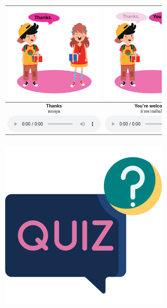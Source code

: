 
<div class="carrousel">


|![](/media/img/thanks__Thanks.svg)|![](/media/img/thanks__You're&#x20;welcome.svg)|![](/media/img/thanks__Thank&#x20;you.svg)|![](/media/img/thanks__That's&#x20;all&#x20;right.svg)|![](/media/img/thanks__Thank&#x20;you&#x20;for&#x20;your&#x20;help.svg)|![](/media/img/thanks__My&#x20;pleasure.svg)|![](/media/img/thanks__Many&#x20;thanks.svg)|![](/media/img/thanks__That's&#x20;OK.svg)|![](/media/img/thanks__Thanks&#x20;a&#x20;lot.svg)|![](/media/img/thanks__With&#x20;pleasure.svg)|![](/media/img/thanks__Thank&#x20;you&#x20;very&#x20;much.svg)|![](/media/img/thanks__Don't&#x20;mention&#x20;it.svg)|
| :----: | :----: | :----: | :----: | :----: | :----: | :----: | :----: | :----: | :----: | :----: | :----: |
|**Thanks**<br>ขอบคุณ|**You're welcome**<br>ด้วยความยินดี|**Thank you**<br>ขอบคุณ|**That's all right**<br>ไม่เป็นไร|**Thank you for your help**<br>ขอบคุณสำหรับความช่วยเหลือ|**My pleasure**<br>ด้วยความยินดี|**Many thanks**<br>ขอบคุณมากๆ|**That's OK**<br>ไม่เป็นไร|**Thanks a lot**<br>ขอบคุณมาก|**With pleasure**<br>ด้วยความยินดี|**Thank you very much**<br>ขอบคุณมาก|**Don't mention it**<br>ไม่เป็นไร|
|![](/media/audio/Thanks.mp3)|![](/media/audio/You're&#x20;welcome.mp3)|![](/media/audio/Thank&#x20;you.mp3)|![](/media/audio/That's&#x20;all&#x20;right.mp3)|![](/media/audio/Thank&#x20;you&#x20;for&#x20;your&#x20;help.mp3)|![](/media/audio/My&#x20;pleasure.mp3)|![](/media/audio/Many&#x20;thanks.mp3)|![](/media/audio/That's&#x20;OK.mp3)|![](/media/audio/Thanks&#x20;a&#x20;lot.mp3)|![](/media/audio/With&#x20;pleasure.mp3)|![](/media/audio/Thank&#x20;you&#x20;very&#x20;much.mp3)|![](/media/audio/Don't&#x20;mention&#x20;it.mp3)|

</div>



# ![icon](/media/icons/quiz.svg) 
